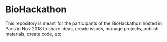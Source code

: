 # BioHackathon
This repository is meant for the participants of the BioHackathon hosted in Paris in Nov 2018 to share ideas, create issues, manage projects, publish materials, create code, etc.
